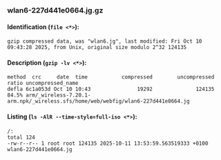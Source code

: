 ### wlan6-227d441e0664.jg.gz
#### Identification (`file <*>`):
```
gzip compressed data, was "wlan6.jg", last modified: Fri Oct 10 09:43:28 2025, from Unix, original size modulo 2^32 124135
```
#### Description (`gzip -lv <*>`):
```
method  crc     date  time           compressed        uncompressed  ratio uncompressed_name
defla 6c1a053d Oct 10 10:43               19292              124135  84.5% arm/_wireless-7.20.1-arm.npk/_wireless.sfs/home/web/webfig/wlan6-227d441e0664.jg
```
#### Listing (`ls -AlR --time-style=full-iso <*>`):
```
/:
total 124
-rw-r--r-- 1 root root 124135 2025-10-11 13:53:59.563519333 +0100 wlan6-227d441e0664.jg
```

